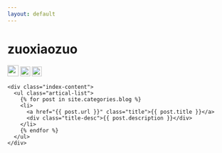 ```yaml
---
layout: default
---
```


<body>
  <div class="index-wrapper">
    <div class="aside">
      <div class="info-card">
        <h1>zuoxiaozuo</h1>
        <a href="http://weibo.com/zuoxiaozuozuozuo/" target="_blank"><img src="http://www.weibo.com/favicon.ico" alt="" width="25"/></a>
        <a href="http://www.douban.com/people/zuo-xiao-zuozuo/" target="_blank"><img src="http://www.zhihu.com/favicon.ico" alt="" width="22"/></a>
        <a href="http://instagram.com/beiyuu/" target="_blank"><img src="http://d36xtkk24g8jdx.cloudfront.net/bluebar/00c6602/images/ico/favicon.ico" alt="" width="22"/></a>
      </div>
      <div id="particles-js"></div>
    </div>

    <div class="index-content">
      <ul class="artical-list">
        {% for post in site.categories.blog %}
        <li>
          <a href="{{ post.url }}" class="title">{{ post.title }}</a>
          <div class="title-desc">{{ post.description }}</div>
        </li>
        {% endfor %}
      </ul>
    </div>
  </div>
</body>
